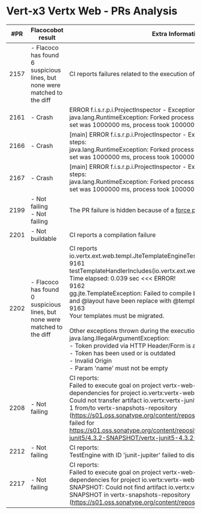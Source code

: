 # Vert-x3 Vertx Web - PRs Analysis

| #PR  | Flacocobot result                                                         | Extra Information                                                                                                                                                                                                                                                                                                                                                                                                                                                                                                                                                                                                                                                     | Categorization                        |
| ---- | ------------------------------------------------------------------------- | --------------------------------------------------------------------------------------------------------------------------------------------------------------------------------------------------------------------------------------------------------------------------------------------------------------------------------------------------------------------------------------------------------------------------------------------------------------------------------------------------------------------------------------------------------------------------------------------------------------------------------------------------------------------- | ------------------------------------- |
| 2157 | - Flacoco has found 6 suspicious lines, but none were matched to the diff | CI reports failures related to the execution of test cases                                                                                                                                                                                                                                                                                                                                                                                                                                                                                                                                                                                                            | SUSPICIOUS_LINES_FOUND_OUT_OF_PR_DIFF |
| 2161 | - Crash                                                                   | ERROR f.i.s.r.p.i.ProjectInspector - Exception catch while executing steps: <br/>java.lang.RuntimeException: Forked process did not finish correctly. Timeout set was 1000000 ms, process took 1000000 ms before ending.                                                                                                                                                                                                                                                                                                                                                                                                                                              | FLACOCO_CRASH                         |
| 2166 | - Crash                                                                   | [main] ERROR f.i.s.r.p.i.ProjectInspector - Exception catch while executing steps: <br/>java.lang.RuntimeException: Forked process did not finish correctly. Timeout set was 1000000 ms, process took 1000000 ms before ending.                                                                                                                                                                                                                                                                                                                                                                                                                                       | FLACOCO_CRASH                         |
| 2167 | - Crash                                                                   | [main] ERROR f.i.s.r.p.i.ProjectInspector - Exception catch while executing steps: <br/>java.lang.RuntimeException: Forked process did not finish correctly. Timeout set was 1000000 ms, process took 1000000 ms before ending.                                                                                                                                                                                                                                                                                                                                                                                                                                       | FLACOCO_CRASH                         |
| 2199 | - Not failing<br/>- Not failing                                           | The PR failure is hidden because of a [force push](https://github.com/vert-x3/vertx-web/pull/2199#event-6827518017)                                                                                                                                                                                                                                                                                                                                                                                                                                                                                                                                                   | FAILURE_HIDDEN_BY_FORCE_PUSH          |
| 2201 | - Not buildable                                                           | CI reports a compilation failure                                                                                                                                                                                                                                                                                                                                                                                                                                                                                                                                                                                                                                      | OUT_OF_SCOPE_CI_FAILURE               |
| 2202 | - Flacoco has found 0 suspicious lines, but none were matched to the diff | CI reports<br/>io.vertx.ext.web.templ.JteTemplateEngineTest<br/>9161<br/>testTemplateHandlerIncludes(io.vertx.ext.web.templ.JteTemplateEngineTest)  Time elapsed: 0.039 sec  <<< ERROR!<br/>9162<br/>gg.jte.TemplateException: Failed to compile base.jte, error at line 1: @tag and @layout have been replace with @template since jte 2.<br/>9163<br/>Your templates must be migrated. <br/><br/>Other exceptions thrown during the execution of test cases:<br/>java.lang.IllegalArgumentException: <br/>- Token provided via HTTP Header/Form is absent/empty <br/>- Token has been used or is outdated<br/>- Invalid Origin<br/>- Param 'name' must not be empty | FLACOCOBOT_BUILD_REPRODUCTION_ERROR   |
| 2208 | - Not failing                                                             | CI reports:<br/>Failed to execute goal on project vertx-web-validation: Could not resolve dependencies for project io.vertx:vertx-web-validation:jar:4.3.2-SNAPSHOT: Could not transfer artifact io.vertx:vertx-junit5:jar:4.3.2-20220525.074601-1 from/to vertx-snapshots-repository (https://s01.oss.sonatype.org/content/repositories/snapshots/): transfer failed for https://s01.oss.sonatype.org/content/repositories/snapshots/io/vertx/vertx-junit5/4.3.2-SNAPSHOT/vertx-junit5-4.3.2-20220525.074601-1.jar:                                                                                                                                                  | OUT_OF_SCOPE_CI_FAILURE               |
| 2212 | - Not failing                                                             | CI reports:<br/>TestEngine with ID 'junit-jupiter' failed to discover tests                                                                                                                                                                                                                                                                                                                                                                                                                                                                                                                                                                                           | OUT_OF_SCOPE_CI_FAILURE               |
| 2217 | - Not failing                                                             | CI reports:<br/>Failed to execute goal on project vertx-web-sstore-redis: Could not resolve dependencies for project io.vertx:vertx-web-sstore-redis:jar:4.3.2-SNAPSHOT: Could not find artifact io.vertx:vertx-redis-client:jar:4.3.2-SNAPSHOT in vertx-snapshots-repository (https://s01.oss.sonatype.org/content/repositories/snapshots/)                                                                                                                                                                                                                                                                                                                          | OUT_OF_SCOPE_CI_FAILURE               |
